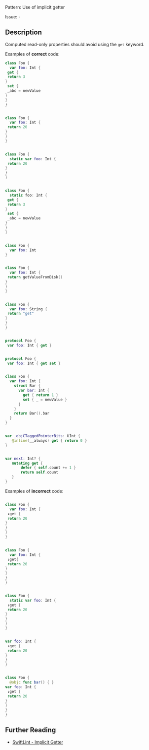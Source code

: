 Pattern: Use of implicit getter

Issue: -

## Description

Computed read-only properties should avoid using the `get` keyword.

Examples of **correct** code:
```swift
class Foo {
  var foo: Int {
 get {
 return 3
}
 set {
 _abc = newValue 
}
}
}


class Foo {
  var foo: Int {
 return 20 
} 
}
}


class Foo {
  static var foo: Int {
 return 20 
} 
}
}


class Foo {
  static foo: Int {
 get {
 return 3
}
 set {
 _abc = newValue 
}
}
}


class Foo {
  var foo: Int
}


class Foo {
  var foo: Int {
 return getValueFromDisk() 
} 
}
}


class Foo {
  var foo: String {
 return "get" 
} 
}
}


protocol Foo {
 var foo: Int { get }


protocol Foo {
 var foo: Int { get set }


class Foo {
  var foo: Int {
    struct Bar {
      var bar: Int {
        get { return 1 }
        set { _ = newValue }
      }
    }
    return Bar().bar
  }
}


var _objCTaggedPointerBits: UInt {
   @inline(__always) get { return 0 }
}


var next: Int? {
   mutating get {
       defer { self.count += 1 }
       return self.count
   }
}

```
Examples of **incorrect** code:
```swift

class Foo {
  var foo: Int {
 ↓get {
 return 20 
} 
} 
}
}


class Foo {
  var foo: Int {
 ↓get{
 return 20 
} 
} 
}
}


class Foo {
  static var foo: Int {
 ↓get {
 return 20 
} 
} 
}
}


var foo: Int {
 ↓get {
 return 20 
} 
} 
}


class Foo {
  @objc func bar() { }
var foo: Int {
 ↓get {
 return 20 
} 
} 
}
}

```

## Further Reading

* [SwiftLint - Implicit Getter](https://realm.github.io/SwiftLint/implicit_getter.html)